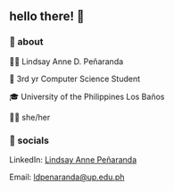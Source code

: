 ## hello there! 🌱

### 🌱 about 
👋🏻 Lindsay Anne D. Peñaranda 

📖 3rd yr Computer Science Student 

🎓 University of the Philippines Los Baños 

👩🏻 she/her


### 🌱 socials
LinkedIn: [Lindsay Anne Peñaranda](https://www.linkedin.com/in/ldpenaranda/)

Email: ldpenaranda@up.edu.ph

<!--
**lindamn/lindamn** is a ✨ _special_ ✨ repository because its `README.md` (this file) appears on your GitHub profile.

Here are some ideas to get you started:

- 🔭 I’m currently working on ...
- 🌱 I’m currently learning ...
- 👯 I’m looking to collaborate on ...
- 🤔 I’m looking for help with ...
- 💬 Ask me about ...
- 📫 How to reach me: ...
- 😄 Pronouns: ...
- ⚡ Fun fact: ...
-->
